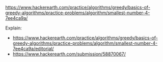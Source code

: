 https://www.hackerearth.com/practice/algorithms/greedy/basics-of-greedy-algorithms/practice-problems/algorithm/smallest-number-4-7ee4ca9a/

Explain:
- https://www.hackerearth.com/practice/algorithms/greedy/basics-of-greedy-algorithms/practice-problems/algorithm/smallest-number-4-7ee4ca9a/editorial/
- https://www.hackerearth.com/submission/58870067/
